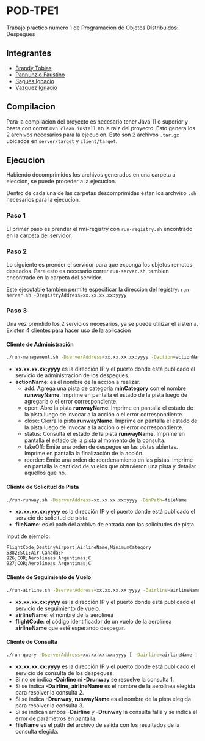 # POD-TPE1

Trabajo practico numero 1 de Programacion de Objetos Distribuidos: Despegues

## Integrantes

- [Brandy Tobias](https://github.com/tobiasbrandy)
- [Pannunzio Faustino](https://github.com/Fpannunzio)
- [Sagues Ignacio](https://github.com/isagues)
- [Vazquez Ignacio](https://github.com/igvazquez)

## Compilacion

Para la compilacion del proyecto es necesario tener Java 11 o superior y basta con correr `mvn clean install` en la raiz del proyecto. Esto genera los 2 archivos necesarios para la ejecucion. Esto son 2 archivos `.tar.gz` ubicados en `server/target` y `client/target`.

## Ejecucion

Habiendo decomprimidos los archivos generados en una carpeta a eleccion, se puede proceder a la ejecucion.

Dentro de cada una de las carpetas descomprimidas estan los archviso `.sh` necesarios para la ejecucion.

### Paso 1

El primer paso es prender el rmi-registry con `run-registry.sh` encontrado en la carpeta del servidor.

### Paso 2

Lo siguiente es prender el servidor para que exponga los objetos remotos deseados. Para esto es necesario correr `run-server.sh`, tambien encontrado en la carpeta del servidor.

Este ejecutable tambien permite especificar la direccion del registry: `run-server.sh -DregistryAddress=xx.xx.xx.xx:yyyy`

### Paso 3

Una vez prendido los 2 servicios necesarios, ya se puede utilizar el sistema. Existen 4 clientes para hacer uso de la aplicacion

#### Cliente de Administración

```sh
./run-management.sh -DserverAddress=xx.xx.xx.xx:yyyy -Daction=actionName [ -Drunway=runwayName | -Dcategory=minCategory ]
```

- **xx.xx.xx.xx:yyyy** es la dirección IP y el puerto donde está publicado el servicio de administración de los despegues.
- **actionName**: es el nombre de la acción a realizar.
  - add: Agrega una pista de categoría **minCategory** con el nombre **runwayName**. Imprime en pantalla el estado de la pista luego de agregarla o el error correspondiente.
  - open: Abre la pista **runwayName**. Imprime en pantalla el estado de la pista luego de invocar a la acción o el error correspondiente.
  - close: Cierra la pista **runwayName**. Imprime en pantalla el estado de la pista luego de invocar a la acción o el error correspondiente.
  - status: Consulta el estado de la pista **runwayName**. Imprime en pantalla el estado de la pista al momento de la consulta.
  - takeOff: Emite una orden de despegue en las pistas abiertas. Imprime en pantalla la finalización de la acción.
  - reorder: Emite una orden de reordenamiento en las pistas. Imprime en pantalla la cantidad de vuelos que obtuvieron una pista y detallar aquellos que no.

#### Cliente de Solicitud de Pista

```sh
./run-runway.sh -DserverAddress=xx.xx.xx.xx:yyyy -DinPath=fileName
```

- **xx.xx.xx.xx:yyyy** es la dirección IP y el puerto donde está publicado el servicio de solicitud de pista.
- **fileName**: es el path del archivo de entrada con las solicitudes de pista

Input de ejemplo:

```csv
FlightCode;DestinyAirport;AirlineName;MinimumCategory
5382;SCL;Air Canada;F
926;COR;Aerolíneas Argentinas;C
927;COR;Aerolíneas Argentinas;C
```

#### Cliente de Seguimiento de Vuelo

```sh
./run-airline.sh -DserverAddress=xx.xx.xx.xx:yyyy -Dairline=airlineName -DflightCode=flightCode
```

- **xx.xx.xx.xx:yyyy** es la dirección IP y el puerto donde está publicado el servicio de
seguimiento de vuelo.
- **airlineName**: el nombre de la aerolínea
- **flightCode**: el código identificador de un vuelo de la aerolínea **airlineName** que esté esperando despegar.

#### Cliente de Consulta

```sh
./run-query -DserverAddress=xx.xx.xx.xx:yyyy [ -Dairline=airlineName | -Drunway=runwayName ] -DoutPath=fileName
```

- **xx.xx.xx.xx:yyyy** es la dirección IP y el puerto donde está publicado el servicio de consulta de los despegues.
- Si no se indica **-Dairline** ni **-Drunway** se resuelve la consulta 1.
- Si se indica **-Dairline**, **airlineName** es el nombre de la aerolínea elegida para resolver la consulta 2.
- Si se indica **-Drunway**, **runwayName** es el nombre de la pista elegida para resolver la consulta 3.
- Si se indican ambos **-Dairline** y **-Drunway** la consulta falla y se indica el error de parámetros en pantalla.
- **fileName** es el path del archivo de salida con los resultados de la consulta elegida.
